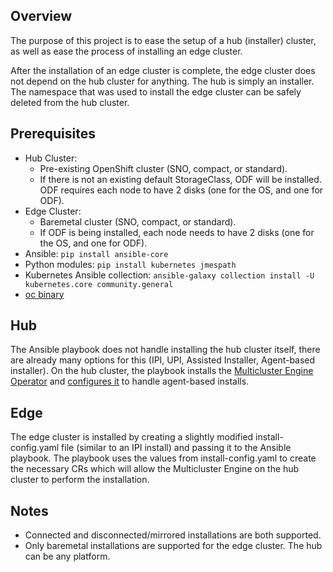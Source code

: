 ## Overview
The purpose of this project is to ease the setup of a hub (installer) cluster, as well as ease the process of installing an edge cluster.

After the installation of an edge cluster is complete, the edge cluster does not depend on the hub cluster for anything. The hub is simply an installer. The namespace that was used to install the edge cluster can be safely deleted from the hub cluster.

## Prerequisites
* Hub Cluster:
  * Pre-existing OpenShift cluster (SNO, compact, or standard).
  * If there is not an existing default StorageClass, ODF will be installed. ODF requires each node to have 2 disks (one for the OS, and one for ODF).
* Edge Cluster:
  * Baremetal cluster (SNO, compact, or standard).
  * If ODF is being installed, each node needs to have 2 disks (one for the OS, and one for ODF).
* Ansible: ```pip install ansible-core```
* Python modules: ```pip install kubernetes jmespath```
* Kubernetes Ansible collection: ```ansible-galaxy collection install -U kubernetes.core community.general```
* [oc binary](https://mirror.openshift.com/pub/openshift-v4/clients/ocp/stable/openshift-client-linux.tar.gz)

## Hub
The Ansible playbook does not handle installing the hub cluster itself, there are already many options for this (IPI, UPI, Assisted Installer, Agent-based installer). On the hub cluster, the playbook installs the [Multicluster Engine Operator](https://access.redhat.com/documentation/en-us/red_hat_advanced_cluster_management_for_kubernetes/2.6/html-single/multicluster_engine/index) and [configures it](https://github.com/openshift/assisted-service/tree/master/docs/hive-integration) to handle agent-based installs.

## Edge
The edge cluster is installed by creating a slightly modified install-config.yaml file (similar to an IPI install) and passing it to the Ansible playbook. The playbook uses the values from install-config.yaml to create the necessary CRs which will allow the Multicluster Engine on the hub cluster to perform the installation.

## Notes
* Connected and disconnected/mirrored installations are both supported.
* Only baremetal installations are supported for the edge cluster. The hub can be any platform.
